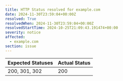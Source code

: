```yaml
---
title: HTTP Status resolved for example.com
date: 2024-11-30T23:59:04+00:00Z
resolved: True
resolvedWhen: 2024-11-30T23:59:04+00:00Z
resolvedStartTime: 2024-10-25T21:09:43.191474+00:00
severity: notice
affected:
  - example.com
section: issue
---
```


| Expected Statuses | Actual Status  |
|-------------------|----------------|
| 200, 301, 302 | 200 |
